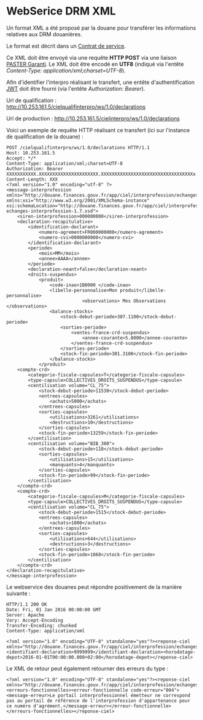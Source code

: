 # WebSerice DRM XML

Un format XML a été proposé par la douane pour transférer les informations relatives aux DRM douanières.

Le format est décrit dans un [Contrat de service](DRMXML/contrat_de_service_interpro.md).

Ce XML doit être envoyé via une requête **HTTP POST** via une liaison [PASTER Garanti](PASTER.md). Le XML doit être encodé en **UTF8** (indiqué via l'entête *Content-Type: application/xml;charset=UTF-8*).

Afin d'identifier l'interpro réalisant le transfert, une entête d'authentification [JWT](JWT.md) doit être fourni (via l'entête *Authorization: Bearer*).

Url de qualification : http://10.253.161.5/cielqualifinterpro/ws/1.0/declarations

Url de production : http://10.253.161.5/cielinterpro/ws/1.0/declarations

Voici un exemple de requête HTTP réalisant ce transfert (ici sur l'instance de qualification de la douane) :

    POST /cielqualifinterpro/ws/1.0/declarations HTTP/1.1
    Host: 10.253.161.5
    Accept: */*
    Content-Type: application/xml;charset=UTF-8
    Authorization: Bearer XXXXXXXXXXX.XXXXXXXXXXXXXXXXXXXXXX.XXXXXXXXXXXXXXXXXXXXXXXXXXXXXXXXXXx
    Content-Length: XXX
    <?xml version="1.0" encoding="utf-8" ?>
    <message-interprofession xmlns="http://douane.finances.gouv.fr/app/ciel/interprofession/echanges/1.0" xmlns:xsi="http://www.w3.org/2001/XMLSchema-instance" xsi:schemaLocation="http://douane.finances.gouv.fr/app/ciel/interprofession/echanges/1.0 echanges-interprofession-1.7.xsd">
    	<siren-interprofession>000000000</siren-interprofession>
    	<declaration-recapitulative>
    		<identification-declarant>
     			<numero-agrement>FR000000000</numero-agrement>
    			<numero-cvi>0000000000</numero-cvi>
    		</identification-declarant>
    		<periode>
    			<mois>MM</mois>
    			<annee>AAAA</annee>
    		</periode>
    		<declaration-neant>false</declaration-neant>
    		<droits-suspendus>
    			<produit>
    				<code-inao>1B0000 </code-inao>
    				<libelle-personnalise>Mon produit</libelle-personnalise>
                                <observations> Mes Observations </observations>
    				<balance-stocks>
    					<stock-debut-periode>307.1100</stock-debut-periode>
    					<sorties-periode>
    						<ventes-france-crd-suspendus>
    							<annee-courante>5.8000</annee-courante>
    						</ventes-france-crd-suspendus>
    					</sorties-periode>
    					<stock-fin-periode>301.3100</stock-fin-periode>
    				</balance-stocks>
    			</produit>
    	<compte-crd>
      		<categorie-fiscale-capsules>T</categorie-fiscale-capsules>
      		<type-capsule>COLLECTIVES_DROITS_SUSPENDUS</type-capsule>
      		<centilisation volume="CL_75">
        		<stock-debut-periode>11530</stock-debut-periode>
        		<entrees-capsules>
    				<achats>5000</achats>
        		</entrees-capsules>
        		<sorties-capsules>
    				<utilisations>3261</utilisations>
    				<destructions>10</destructions>
        		</sorties-capsules>
        		<stock-fin-periode>13259</stock-fin-periode>
      		</centilisation>
      		<centilisation volume="BIB_300">
        		<stock-debut-periode>118</stock-debut-periode>
        		<sorties-capsules>
    				<utilisations>15</utilisations>
    				<manquants>4</manquants>
         		</sorties-capsules>
        		<stock-fin-periode>99</stock-fin-periode>
      		</centilisation>
    	</compte-crd>
    	<compte-crd>
      		<categorie-fiscale-capsules>M</categorie-fiscale-capsules>
      		<type-capsule>COLLECTIVES_DROITS_SUSPENDUS</type-capsule>
      		<centilisation volume="CL_75">
        		<stock-debut-periode>1515</stock-debut-periode>
        		<entrees-capsules>
    				<achats>1000</achats>
        		</entrees-capsules>
        		<sorties-capsules>
    				<utilisations>644</utilisations>
    				<destructions>3</destructions>
           		</sorties-capsules>
        		<stock-fin-periode>1868</stock-fin-periode>
      		</centilisation>
    	</compte-crd>
   	</declaration-recapitulative>
    </message-interprofession>

Le webservice des douanes peut répondre positivement de la manière suivante :

    HTTP/1.1 200 OK
    Date: Fri, 01 Jan 2016 00:00:00 GMT
    Server: Apache
    Vary: Accept-Encoding
    Transfer-Encoding: chunked
    Content-Type: application/xml
    
    <?xml version="1.0" encoding="UTF-8" standalone="yes"?><reponse-ciel xmlns="http://douane.finances.gouv.fr/app/ciel/interprofession/echanges/1.0"><identifiant-declaration>9999999</identifiant-declaration><horodatage-depot>2016-01-01T00:00:00.000+02:00</horodatage-depot></reponse-ciel>

Le XML de retour peut également retourner des erreurs du type :

    <?xml version="1.0" encoding="UTF-8" standalone="yes"?><reponse-ciel xmlns="http://douane.finances.gouv.fr/app/ciel/interprofession/echanges/1.0"><erreurs-fonctionnelles><erreur-fonctionnelle code-erreur="004"><message-erreur>Le portail interprofessionnel émetteur ne correspond pas au portail de référence de l'interprofession d'appartenance pour ce numéro d'agrément.</message-erreur></erreur-fonctionnelle></erreurs-fonctionnelles></reponse-ciel>
